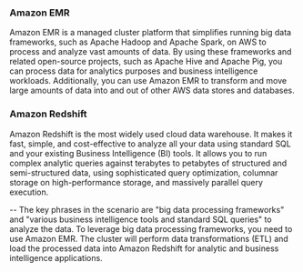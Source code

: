 ### Amazon EMR
Amazon EMR is a managed cluster platform that simplifies running big data frameworks, such as Apache Hadoop and Apache Spark, on AWS to process and analyze vast amounts of data. By using these frameworks and related open-source projects, such as Apache Hive and Apache Pig, you can process data for analytics purposes and business intelligence workloads. Additionally, you can use Amazon EMR to transform and move large amounts of data into and out of other AWS data stores and databases.

### Amazon Redshift

Amazon Redshift is the most widely used cloud data warehouse. It makes it fast, simple, and cost-effective to analyze all your data using standard SQL and your existing Business Intelligence (BI) tools. It allows you to run complex analytic queries against terabytes to petabytes of structured and semi-structured data, using sophisticated query optimization, columnar storage on high-performance storage, and massively parallel query execution.


--
The key phrases in the scenario are "big data processing frameworks" and "various business intelligence tools and standard SQL queries" to analyze the data. To leverage big data processing frameworks, you need to use Amazon EMR. The cluster will perform data transformations (ETL) and load the processed data into Amazon Redshift for analytic and business intelligence applications.

